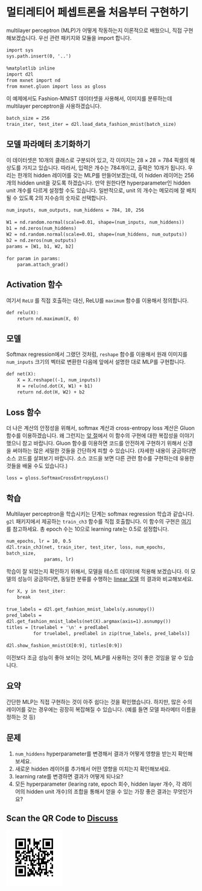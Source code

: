# 멀티레티어 페셉트론을 처음부터 구현하기

multilayer perceptron (MLP)가 어떻게 작동하는지 이론적으로 배웠으니, 직접 구현해보겠습니다. 우선 관련 패키지와 모듈을 import 합니다.

```{.python .input  n=9}
import sys
sys.path.insert(0, '..')

%matplotlib inline
import d2l
from mxnet import nd
from mxnet.gluon import loss as gloss
```

이 예제에서도 Fashion-MNIST 데이터셋을 사용해서, 이미지를 분류하는데 multilayer perceptron을 사용하겠습니다.

```{.python .input  n=2}
batch_size = 256
train_iter, test_iter = d2l.load_data_fashion_mnist(batch_size)
```

## 모델 파라메터 초기화하기

이 데이터셋은 10개의 클래스로 구분되어 있고, 각 이미지는  $28 \times 28 = 784$ 픽셀의 해상도를 가지고 있습니다. 따라서, 입력은 개수는 784개이고, 출력은 10개가 됩니다. 우리는 한개의 hidden 레이어를 갖는 MLP를 만들어보겠는데, 이 hidden 레이어는 256개의 hidden unit을 갖도록 하겠습니다. 만약 원한다면 hyperparameter인 hidden unit 개수를 다르게 설정할 수도 있습니다. 일반적으로, unit 의 개수는 메모리에 잘 배치될 수 있도록 2의 지수승의 숫자로 선택합니다.

```{.python .input  n=3}
num_inputs, num_outputs, num_hiddens = 784, 10, 256

W1 = nd.random.normal(scale=0.01, shape=(num_inputs, num_hiddens))
b1 = nd.zeros(num_hiddens)
W2 = nd.random.normal(scale=0.01, shape=(num_hiddens, num_outputs))
b2 = nd.zeros(num_outputs)
params = [W1, b1, W2, b2]

for param in params:
    param.attach_grad()
```

## Activation 함수

여기서 `ReLU` 를 직접 호출하는 대신, ReLU를 `maximum` 함수를 이용해서 정의합니다.

```{.python .input  n=4}
def relu(X):
    return nd.maximum(X, 0)
```

## 모델

Softmax regression에서 그랬던 것처럼, `reshape` 함수를 이용해서 원래 이미지를 `num_inputs` 크기의 벡터로 변환한 다음에 앞에서 설명한 대로 MLP를 구현합니다.

```{.python .input  n=5}
def net(X):
    X = X.reshape((-1, num_inputs))
    H = relu(nd.dot(X, W1) + b1)
    return nd.dot(H, W2) + b2
```

## Loss 함수

더 나은 계산의 안정성을 위해서, softmax 계산과 cross-entropy loss 계산은 Gluon 함수를 이용하겠습니다. 왜 그런지는 [앞 절](mlp.md)에서 이 함수의 구현에 대한 복잡성을 이야기했으니 참고 바랍니다. Gluon 함수를 이용하면 코드를 안전하게 구현하기 위해서 신경을 써야하는 많은 세밀한 것들을 간단하게 피할 수 있습니다. (자세한 내용이 궁금하다면 소스 코드를 살펴보기 바랍니다. 소스 코드을 보면 다른 관련 함수를 구현하는데 유용한 것들을 배울 수도 있습니다.)

```{.python .input  n=6}
loss = gloss.SoftmaxCrossEntropyLoss()
```

## 학습

Multilayer perceptron을 학습시키는 단계는 softmax regression 학습과 같습니다. `g2l` 패키지에서 제공하는 `train_ch3` 함수를 직접 호출합니다. 이 함수의 구현은 [여기](softmax-regression-scratch.md) 를 참고하세요. 총 epoch 수는 10으로 learning rate는 0.5로 설정합니다.

```{.python .input  n=7}
num_epochs, lr = 10, 0.5
d2l.train_ch3(net, train_iter, test_iter, loss, num_epochs, batch_size,
              params, lr)
```

학습이 잘 되었는지 확인하기 위해서, 모델을 테스트 데이터에 적용해 보겠습니다. 이 모델의 성능이 궁금하다면, 동일한 분류를 수행하는 [linear 모델](softmax-regression-scratch.md) 의 결과와 비교해보세요.

```{.python .input}
for X, y in test_iter:
    break

true_labels = d2l.get_fashion_mnist_labels(y.asnumpy())
pred_labels = d2l.get_fashion_mnist_labels(net(X).argmax(axis=1).asnumpy())
titles = [truelabel + '\n' + predlabel
          for truelabel, predlabel in zip(true_labels, pred_labels)]

d2l.show_fashion_mnist(X[0:9], titles[0:9])
```

이전보다 조금 성능이 좋아 보이는 것이, MLP를 사용하는 것이 좋은 것임을 알 수 있습니다.

## 요약

간단한 MLP는 직접 구현하는 것이 아주 쉽다는 것을 확인했습니다. 하지만, 많은 수의 레이어를 갖는 경우에는 굉장히 복잡해질 수 있습니다. (예를 들면 모델 파라메터 이름을 정하는 것 등)

## 문제

1. `num_hiddens` hyperparameter를 변경해서 결과가 어떻게 영향을 받는지 확인해보세요.
1. 새로운 hidden 레이어를 추가해서 어떤 영향을 미치는지 확인해보세요.
1. learning rate를 변경하면 결과가 어떻게 되나요?
1. 모든 hyperparameter (learing rate, epoch 회수, hidden layer 개수, 각 레이어의 hidden unit 개수)의 조합을 통해서 얻을 수 있는 가장 좋은 결과는 무엇인가요?

## Scan the QR Code to [Discuss](https://discuss.mxnet.io/t/2339)

![](../img/qr_mlp-scratch.svg)
